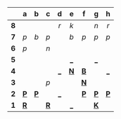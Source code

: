 |     |  a  |  b  |  c  |  d  |  e  |  f  |  g  |  h  |
|:---:|:---:|:---:|:---:|:---:|:---:|:---:|:---:|:---:|
|  **8**  |     |     |     |  _r_  |  _k_  |     |  _n_  |  _r_  |
|  **7**  |  _p_  |  _b_  |  _p_  |     |  _b_  |  _p_  |  _p_  |  _p_  |
|  **6**  |  _p_  |     |  _n_  |     |     |     |     |     |
|  **5**  |     |     |     |     |  [_](http://localhost:8080/api/chess/play?move=f3e5)  |     |  [_](http://localhost:8080/api/chess/play?move=f3g5)  |     |
|  **4**  |     |     |     |  [_](http://localhost:8080/api/chess/play?move=f3d4)  |  [**N**](http://localhost:8080/api/chess/select?square=e4)  |  [**B**](http://localhost:8080/api/chess/select?square=f4)  |     |  [_](http://localhost:8080/api/chess/play?move=f3h4)  |
|  **3**  |     |     |  _p_  |     |     |  [**N**](http://localhost:8080/api/chess/select?square=f3)  |     |     |
|  **2**  |  [**P**](http://localhost:8080/api/chess/select?square=a2)  |  [**P**](http://localhost:8080/api/chess/select?square=b2)  |     |  [_](http://localhost:8080/api/chess/play?move=f3d2)  |     |  [**P**](https://github.com/grim-kalman)  |  [**P**](http://localhost:8080/api/chess/select?square=g2)  |  [**P**](http://localhost:8080/api/chess/select?square=h2)  |
|  **1**  |  [**R**](http://localhost:8080/api/chess/select?square=a1)  |     |  [**R**](http://localhost:8080/api/chess/select?square=c1)  |     |  [_](http://localhost:8080/api/chess/play?move=f3e1)  |     |  [**K**](http://localhost:8080/api/chess/select?square=g1)  |     |
